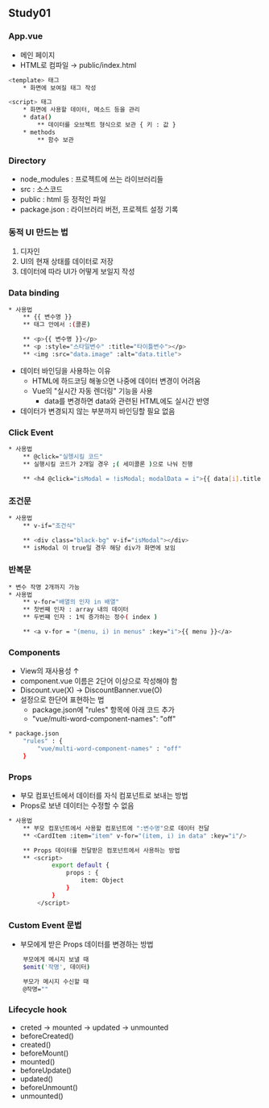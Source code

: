 ## Study01

### App.vue
- 메인 페이지
- HTML로 컴파일 → public/index.html

``` bash
<template> 태그
    * 화면에 보여질 태그 작성

<script> 태그
    * 화면에 사용할 데이터, 메소드 등을 관리
    * data()
        ** 데이터를 오브젝트 형식으로 보관 { 키 : 값 }
    * methods
        ** 함수 보관
```

### Directory
- node_modules : 프로젝트에 쓰는 라이브러리들
- src : 소스코드 
- public : html 등 정적인 파일
- package.json : 라이브러리 버전, 프로젝트 설정 기록

### 동적 UI 만드는 법
1. 디자인
2. UI의 현재 상태를 데이터로 저장
3. 데이터에 따라 UI가 어떻게 보일지 작성

### Data binding
``` bash
* 사용법
    ** {{ 변수명 }}
    ** 태그 안에서 :(콜론)

    ** <p>{{ 변수명 }}</p>
    ** <p :style="스타일변수" :title="타이틀변수"></p>
    ** <img :src="data.image" :alt="data.title">
```
- 데이터 바인딩을 사용하는 이유
    - HTML에 하드코딩 해놓으면 나중에 데이터 변경이 어려움
    - Vue의 "실시간 자동 렌더링" 기능을 사용
        - data를 변경하면 data와 관련된 HTML에도 실시간 반영
- 데이터가 변경되지 않는 부분까지 바인딩할 필요 없음

### Click Event
``` bash
* 사용법
    ** @click="실헹시킬 코드"
    ** 실행시킬 코드가 2개일 경우 ;( 세미콜론 )으로 나눠 진행

    ** <h4 @click="isModal = !isModal; modalData = i">{{ data[i].title }}</h4>
```

### 조건문
``` bash
* 사용법
    ** v-if="조건식"

    ** <div class="black-bg" v-if="isModal"></div>
    ** isModal 이 true일 경우 해당 div가 화면에 보임
```

### 반복문
``` bash
* 변수 작명 2개까지 가능
* 사용법
    ** v-for="배열의 인자 in 배열"
    ** 첫번째 인자 : array 내의 데이터
    ** 두번쨰 인자 : 1씩 증가하는 정수( index )

    ** <a v-for = "(menu, i) in menus" :key="i">{{ menu }}</a>
```

### Components
- View의 재사용성 ↑
- component.vue 이름은 2단어 이상으로 작성해야 함
- Discount.vue(X) → DiscountBanner.vue(O)
- 설정으로 한단어 표현하는 법
    - package.json에 "rules" 항목에 아래 코드 추가
    - "vue/multi-word-component-names": "off"
``` bash
* package.json
    "rules" : {
        "vue/multi-word-component-names" : "off"
    }
```

### Props
- 부모 컴포넌트에서 데이터를 자식 컴포넌트로 보내는 방법
- Props로 보낸 데이터는 수정할 수 없음
``` bash
* 사용법
    ** 부모 컴포넌트에서 사용할 컴포넌트에 ":변수명"으로 데이터 전달
    ** <CardItem :item="item" v-for="(item, i) in data" :key="i"/>

    ** Props 데이터를 전달받은 컴포넌트에서 사용하는 방법
    ** <script>
            export default {
                props : {
                    item: Object
                }
            }
        </script>

```

### Custom Event 문법
- 부모에게 받은 Props 데이터를 변경하는 방법
``` bash
    부모에게 메시지 보낼 때
    $emit('작명', 데이터)

    부모가 메시지 수신할 때
    @작명=""
```


### Lifecycle hook
- creted → mounted → updated → unmounted
- beforeCreated()
- created()
- beforeMount()
- mounted()
- beforeUpdate()
- updated()
- beforeUnmount()
- unmounted()